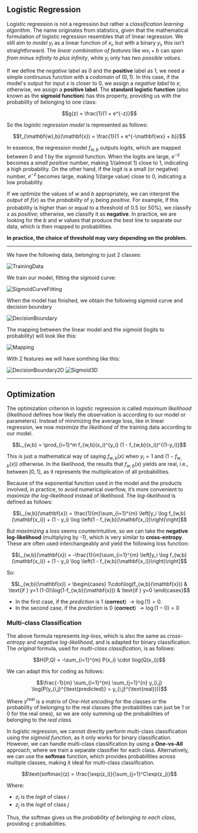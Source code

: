 ## Logistic Regression

Logistic regression is not a regression but rather a *classification learning algorithm*. The name originates from statistics, given that the mathematical formulation of logistic regression resembles that of linear regression. We still aim to *model* $y_i$ as a linear function of $x_i$, but with a binary $y_i$, this isn’t straightforward. The *linear combination of features* like $wx_i + b$ can *span from minus infinity to plus infinity*, while $y_i$ only has *two possible values*. 

If we define the *negative* label as $0$ and the **positive** label as $1$, we need a simple continuous function with a *codomain* of $(0,1)$. In this case, if the model's output for input $x$ is closer to $0$, we assign a *negative label* to $x$; otherwise, we assign a **positive label**. The **standard logistic function** (also known as the **sigmoid function**) has this property, providing us with the probability of belonging to one class:

$$g(z) = \frac{1}{1 + e^{-z}}$$

So the *logistic regression model* is represented as follows:

$$f_{\mathbf{w},b}(\mathbf{x}) = \frac{1}{1 + e^{-\mathbf{wx} + b}}$$

In essence, the regression model $f_{w,b}$ outputs *logits*, which are mapped between $0$ and $1$ by the sigmoid function. When the logits are large, $e^{-z}$ becomes a *small positive* number, making $1 / (\text{almost 1})$ close to 1, indicating a high probability. On the other hand, if the logit is a small (or negative) number, $e^{-z}$ becomes large, making $1 / (\text{large value})$ close to 0, indicating a low probability.

If we *optimize* the values of $w$ and $b$ appropriately, we can interpret the *output* of $f(x)$ as the *probability* of $y_i$ being *positive*. For example, if this probability is higher than or equal to a threshold of $0.5$ (or $50\%$), we classify $x$ as *positive*; otherwise, we classify it as **negative**. In practice, we are looking for the $b$ and $w$ values that produce the best line to separate our data, which is then mapped to probabilities.

**In practice, the choice of threshold may vary depending on the problem.**

---

We have the following data, belonging to just 2 classes:

![TrainingData](imgs/TrainingData.png)

We train our model, fitting the sigmoid curve:

![SigmoidCurveFitting](imgs/SigmoidCurveFitting.gif)

When the model has finished, we obtain the following sigmoid curve and decision boundary

![DecisionBoundary](imgs/DecisionBoundary.png)

The mapping between the linear model and the sigmoid (logits to probability) will look like this:

![Mapping](imgs/Mapping.png)

With 2 features we will have somthing like this:

![DecisionBoundary2D](imgs/DecisionBoundary2D.png)
![Sigmoid3D](imgs/Sigmoid3.png)

---

## Optimization

The optimization criterion in logistic regression is called *maximum likelihood* (likelihood defines how likely the observation is according to our model or parameters). Instead of minimizing the average loss, like in linear regression, we now *maximize the likelihood* of the training data according to our model.

$$L_{w,b} = \prod_{i=1}^m f_{w,b}(x_i)^{y_i} (1 - f_{w,b}(x_i))^{(1-y_i)}$$

This is just a mathematical way of saying $f_{w,b}(x)$ when $y_i = 1$ and $(1-f_{w,b}(x))$ otherwise. In the likelihood, the results that $f_{w,b}(x)$ yields are real, i.e., between $[0, 1]$, as it represents the multiplication of all probabilities.

Because of the exponential function used in the model and the products involved, in practice, to avoid numerical overflow, it’s more convenient to *maximize the log-likelihood* instead of likelihood. The *log-likelihood* is defined as follows:

$$L_{w,b}(\mathbf{x}) = \frac{1}{m}\sum_{i=1}^{m} \left[y_i \log f_{w,b}(\mathbf{x_i}) + (1 - y_i) \log \left(1 - f_{w,b}(\mathbf{x_i})\right)\right]$$

But *maximizing* a *loss* seems counterintuitive, so we can take the **negative log-likelihood** (multiplying by -1), which is very similar to **cross-entropy**. These are often used interchangeably and yield the following loss function:

$$L_{w,b}(\mathbf{x}) = -\frac{1}{m}\sum_{i=1}^{m} \left[y_i \log f_{w,b}(\mathbf{x_i}) + (1 - y_i) \log \left(1 - f_{w,b}(\mathbf{x_i})\right)\right]$$

So:

$$L_{w,b}(\mathbf{x}) = \begin{cases} 
1\cdot\log(f_{w,b}(\mathbf{x})) & \text{if } y=1
(1-0)\log(1-f_{w,b}(\mathbf{x})) & \text{if } y=0
\end{cases}$$

- In the first case, if the *prediction* is $1$ (**correct**) $\rightarrow\log(1)=0$.
- In the second case, if the *prediction* is $0$ (**correct**) $\rightarrow\log(1-0)=0$

### Multi-class Classification

The above formula represents *log-loss*, which is also the same as *cross-entropy* and *negative log-likelihood*, and is adapted for binary classification. The *original* formula, used for *multi-class classification*, is as follows:

$$H(P,Q) = -\sum_{i=1}^{m} P(x_i) \cdot \log(Q(x_i))$$

We can adapt this for coding as follows:

$$\frac{-1}{m} \sum_{i=1}^{m} \sum_{j=1}^{n} y_{i,j} \log(P(y_{i,j}^{\text{predicted}} = y_{i,j}^{\text{real}}))$$

Where $y^{\text{real}}$ is a matrix of *One-Hot encoding* for the classes or the probability of belonging to the real classes (the probabilities can just be 1 or 0 for the real ones), so we are only summing up the probabilities of belonging to the *real class*.

In logistic regression, we cannot directly perform multi-class classification using the *sigmoid function*, as it only works for binary classification. However, we can handle multi-class classification by using a **One-vs-All** approach, where we train a separate classifier for each class. Alternatively, we can use the **softmax** function, which provides probabilities across multiple classes, making it ideal for multi-class classification.

$$\text{softmax}(z) = \frac{\exp(z_i)}{\sum_{j=1}^C\exp(z_j)}$$

Where:

- $z_i$ is the *logit* of class $i$
- $z_j$ is the *logit* of class $j$

Thus, the softmax gives us the *probability of belonging to each class*, providing $c$ probabilities.
